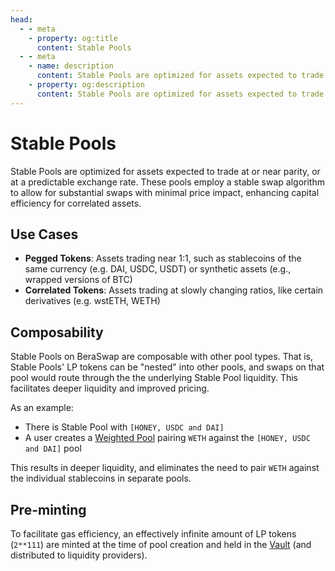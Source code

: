 ```yaml
---
head:
  - - meta
    - property: og:title
      content: Stable Pools
  - - meta
    - name: description
      content: Stable Pools are optimized for assets expected to trade at or near parity, or at a predictable exchange rate
    - property: og:description
      content: Stable Pools are optimized for assets expected to trade at or near parity, or at a predictable exchange rate
---
```


# Stable Pools

Stable Pools are optimized for assets expected to trade at or near parity, or at a predictable exchange rate. These pools employ a stable swap algorithm to allow for substantial swaps with minimal price impact, enhancing capital efficiency for correlated assets.

## Use Cases

- **Pegged Tokens**: Assets trading near 1:1, such as stablecoins of the same currency (e.g. DAI, USDC, USDT) or synthetic assets (e.g., wrapped versions of BTC)
- **Correlated Tokens**: Assets trading at slowly changing ratios, like certain derivatives (e.g. wstETH, WETH)

## Composability

Stable Pools on BeraSwap are composable with other pool types. That is, Stable Pools' LP tokens can be "nested" into other pools, and swaps on that pool would route through the the underlying Stable Pool liquidity. This facilitates deeper liquidity and improved pricing.

As an example:

- There is Stable Pool with `[HONEY, USDC and DAI]`
- A user creates a [Weighted Pool](/learn/concepts/pools/weighted-pools) pairing `WETH` against the `[HONEY, USDC and DAI]` pool

This results in deeper liquidity, and eliminates the need to pair `WETH` against the individual stablecoins in separate pools.

## Pre-minting

To facilitate gas efficiency, an effectively infinite amount of LP tokens (`2**111`) are minted at the time of pool creation and held in the [Vault](/learn/concepts/vault) (and distributed to liquidity providers).
